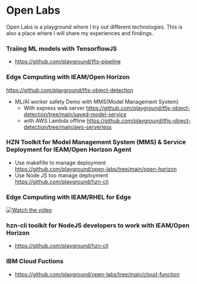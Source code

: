 # Open Labs 
Open Labs is a playground where I try out different technologies.  This is also a place where I will share my experiences and findings.  

### Traiing ML models with TensorflowJS
  * https://github.com/playground/tfjs-pipeline

### Edge Computing with IEAM/Open Horizon
https://github.com/playground/tfjs-object-detection
  * ML/AI worker safety Demo with MMS(Model Management System)
    * With express web server https://github.com/playground/tfjs-object-detection/tree/main/saved-model-service
    * with AWS Lambda offline https://github.com/playground/tfjs-object-detection/tree/main/aws-serverless

### HZN Toolkit for Model Management System (MMS) & Service Deployment for IEAM/Open Horizon Agent
  * Use makefille to manage deployment https://github.com/playground/open-labs/tree/main/open-horizon
  * Use Node JS too manage deployment https://github.com/playground/hzn-cli

### Edge Computing with IEAM/RHEL for Edge
[![Watch the video](https://i9.ytimg.com/vi/5UaxlHa1P2U/mq3.jpg?sqp=CJiKmo0G&rs=AOn4CLBcddkPtX-9UXKiec9kp_Z-a3i6dA)](https://youtu.be/5UaxlHa1P2U)

### hzn-cli toolkit for NodeJS developers to work with IEAM/Open Horizon
  * https://github.com/playground/hzn-cli

### IBM Cloud Fuctions
  * https://github.com/playground/open-labs/tree/main/cloud-function
